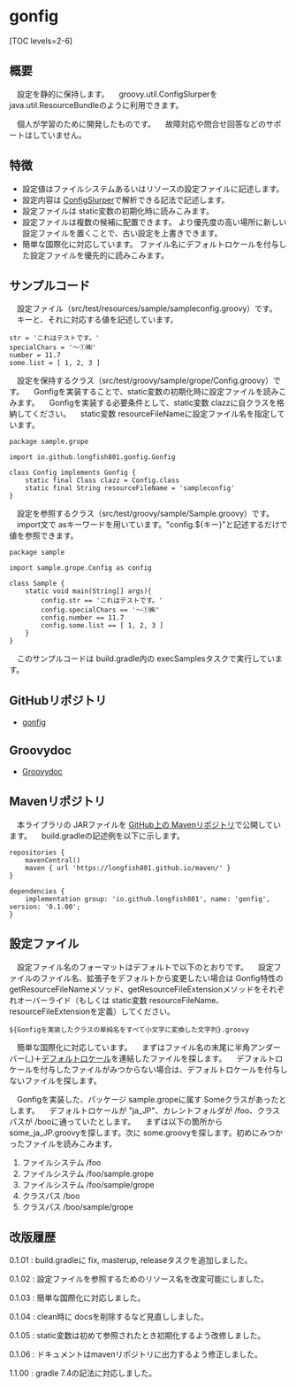 # gonfig

[TOC levels=2-6]

## 概要

　設定を静的に保持します。
　groovy.util.ConfigSlurperを java.util.ResourceBundleのように利用できます。

　個人が学習のために開発したものです。
　故障対応や問合せ回答などのサポートはしていません。

## 特徴

* 設定値はファイルシステムあるいはリソースの設定ファイルに記述します。
* 設定内容は [ConfigSlurper](http://docs.groovy-lang.org/latest/html/gapi/groovy/util/ConfigSlurper.html)で解析できる記法で記述します。
* 設定ファイルは static変数の初期化時に読みこみます。
* 設定ファイルは複数の候補に配置できます。
  より優先度の高い場所に新しい設定ファイルを置くことで、古い設定を上書きできます。
* 簡単な国際化に対応しています。
  ファイル名にデフォルトロケールを付与した設定ファイルを優先的に読みこみます。

## サンプルコード

　設定ファイル（src/test/resources/sample/sampleconfig.groovy）です。
　キーと、それに対応する値を記述しています。

```
str = 'これはテストです。'
specialChars = '～①㈱'
number = 11.7
some.list = [ 1, 2, 3 ]
```

　設定を保持するクラス（src/test/groovy/sample/grope/Config.groovy）です。
　Gonfigを実装することで、static変数の初期化時に設定ファイルを読みこみます。
　Gonfigを実装する必要条件として、static変数 clazzに自クラスを格納してください。
　static変数 resourceFileNameに設定ファイル名を指定しています。

```
package sample.grope

import io.github.longfish801.gonfig.Gonfig

class Config implements Gonfig {
	static final Class clazz = Config.class
	static final String resourceFileName = 'sampleconfig'
}
```

　設定を参照するクラス（src/test/groovy/sample/Sample.groovy）です。
　import文で asキーワードを用いています。"config.${キー}"と記述するだけで値を参照できます。

```
package sample

import sample.grope.Config as config

class Sample {
	static void main(String[] args){
		config.str == 'これはテストです。'
		config.specialChars == '～①㈱'
		config.number == 11.7
		config.some.list == [ 1, 2, 3 ]
	}
}
```

　このサンプルコードは build.gradle内の execSamplesタスクで実行しています。

## GitHubリポジトリ

* [gonfig](https://github.com/longfish801/gonfig)

## Groovydoc

* [Groovydoc](groovydoc/)

## Mavenリポジトリ

　本ライブラリの JARファイルを [GitHub上の Mavenリポジトリ](https://github.com/longfish801/maven)で公開しています。
　build.gradleの記述例を以下に示します。

```
repositories {
	mavenCentral()
	maven { url 'https://longfish801.github.io/maven/' }
}

dependencies {
	implementation group: 'io.github.longfish801', name: 'gonfig', version: '0.1.00';
}
```

## 設定ファイル

　設定ファイル名のフォーマットはデフォルトで以下のとおりです。
　設定ファイルのファイル名、拡張子をデフォルトから変更したい場合は Gonfig特性の getResourceFileNameメソッド、getResourceFileExtensionメソッドをそれぞれオーバーライド（もしくは static変数 resourceFileName、resourceFileExtensionを定義）してください。

```
${Gonfigを実装したクラスの単純名をすべて小文字に変換した文字列}.groovy
```

　簡単な国際化に対応しています。
　まずはファイル名の末尾に半角アンダーバー(_)＋[デフォルトロケール](https://docs.oracle.com/javase/jp/8/docs/api/java/util/Locale.html#getDefault--)を連結したファイルを探します。
　デフォルトロケールを付与したファイルがみつからない場合は、デフォルトロケールを付与しないファイルを探します。

　Gonfigを実装した、パッケージ sample.gropeに属す Someクラスがあったとします。
　デフォルトロケールが "ja_JP"、カレントフォルダが /foo、クラスパスが /booに通っていたとします。
　まずは以下の箇所から some_ja_JP.groovyを探します。次に some.groovyを探します。初めにみつかったファイルを読みこみます。

1. ファイルシステム /foo
2. ファイルシステム /foo/sample.grope
3. ファイルシステム /foo/sample/grope
4. クラスパス /boo
5. クラスパス /boo/sample/grope

## 改版履歴

0.1.01
: build.gradleに fix, masterup, releaseタスクを追加しました。

0.1.02
: 設定ファイルを参照するためのリソース名を改変可能にしました。

0.1.03
: 簡単な国際化に対応しました。

0.1.04
: clean時に docsを削除するなど見直ししました。

0.1.05
: static変数は初めて参照されたとき初期化するよう改修しました。

0.1.06
: ドキュメントはmavenリポジトリに出力するよう修正しました。

1.1.00
: gradle 7.4の記法に対応しました。

